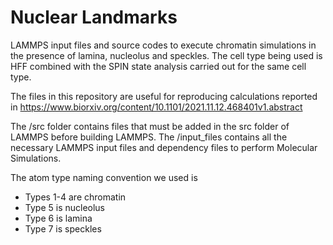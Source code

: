 # Nuclear Landmarks	

LAMMPS input files and source codes to execute chromatin simulations in the presence of lamina, nucleolus and speckles. The cell type being used is HFF combined with the 
SPIN state analysis carried out for the same cell type. 

The files in this repository are useful for reproducing calculations reported in https://www.biorxiv.org/content/10.1101/2021.11.12.468401v1.abstract

The /src folder contains files that must be added in the src folder of LAMMPS before building LAMMPS.
The /input_files contains all the necessary LAMMPS input files and dependency files to perform Molecular Simulations. 

The atom type naming convention we used is
- Types 1-4 are chromatin
- Type 5 is nucleolus 
- Type 6 is lamina 
- Type 7 is speckles